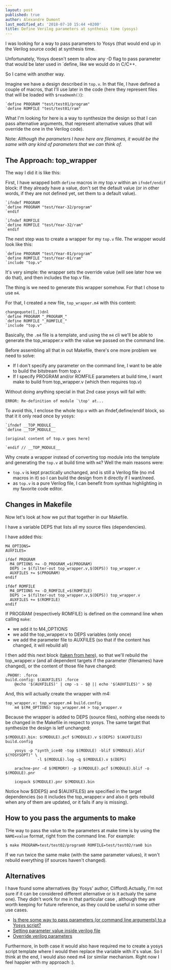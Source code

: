 ```yaml
---
layout: post
published: true
author: Alexandre Dumont
last_modified_at: '2018-07-10 15:44 +0200'
title: Define Verilog parameters at synthesis time (yosys)
---
```

I was looking for a way to pass parameters to Yosys (that would end up in the Verilog source code) at synthesis time.

Unfortunately, Yosys doesn't seem to allow any -D flag to pass parameter that would be later used in `define, like we would do in C/C++.

So I came with another way.

Imagine we have a design described in `top.v`. In that file, I have defined a couple of macros, that I'll use later in the code (here they represent files that will be loaded with `$readmemh()`):

```
`define PROGRAM "test/test01/program"
`define ROMFILE "test/test01/ram"
```

What I'm looking for here is a way to synthesize the design so that I can pass alternative arguments, that represent alternative values (that will override the one in the Verilog code).

Note: *Although the parameters I have here are filenames, it would be the same with any kind of parameters that we can think of.*

## The Approach: top_wrapper

The way I did it is like this:

First, I have wrapped both `define` macros in my top.v within an `ifndef/endif` block: if they already have a value, don't set the default value (or in other words, if they are not defined yet, set them to a default value).

```
`ifndef PROGRAM
`define PROGRAM "test/Year-32/program"
`endif

`ifndef ROMFILE
`define ROMFILE "test/Year-32/ram"
`endif
```

The next step was to create a wrapper for my `top.v` file. The wrapper would look like this:

```
`define PROGRAM "test/Year-01/program"
`define ROMFILE "test/Year-01/ram"
`include "top.v"
```

It's very simple: the wrapper sets the override value (will see later how we do that), and then includes the top.v file.

The thing is we need to generate this wrapper somehow. For that I chose to use `m4`.

For that, I created a new file, `top_wrapper.m4` with this content:

```
changequote([,])dnl
`define PROGRAM "_PROGRAM_"
`define ROMFILE "_ROMFILE_"
`include "top.v"
```

Basically, the `.m4` file is a template, and using the `m4` cli we'll be able to generate the top_wrapper.v with the value we passed on the command line.

Before assembling all that in out Makefile, there's one more problem we need to solve:

- If I don't specify any parameter on the command line, I want to be able to build the bitstream from top.v
- If I specify PROGRAM and/or ROMFILE parameters at build time, I want make to build from top_wrapper.v (which then requires top.v)

Without doing anything special in that 2nd case yosys will fail with:

```
ERROR: Re-definition of module `\top' at...
```

To avoid this, I enclose the whole top.v with an ifndef,define/endif block, so that it it only read once by yosys:

```
`ifndef __TOP_MODULE__
`define __TOP_MODULE__

[original content of top.v goes here]

`endif // __TOP_MODULE__
```

Why create a wrapper instead of converting top module into the template and generating the `top.v` at build time with `m4`? Well the main reasons were:
- `top.v` is kept practically unchanged, and is still a Verilog file (no m4 macros in it) so I can build the design from it directly if I want/need.
- as `top.v` is a pure Verilog file, I can benefit from synthax highlighting in my favorite code editor.

## Changes in Makefile

Now let's look at how we put that together in our Makefile.

I have a variable DEPS that lists all my source files (dependencies).

I have added this:

```
M4_OPTIONS=
AUXFILES=

ifdef PROGRAM
  M4_OPTIONS += -D_PROGRAM_=$(PROGRAM)
  DEPS := $(filter-out top_wrapper.v,$(DEPS)) top_wrapper.v
  AUXFILES += $(PROGRAM)
endif

ifdef ROMFILE
  M4_OPTIONS += -D_ROMFILE_=$(ROMFILE)
  DEPS := $(filter-out top_wrapper.v,$(DEPS)) top_wrapper.v
  AUXFILES += $(ROMFILE)
endif
```

If PROGRAM (respectively ROMFILE) is defined on the command line when calling `make`:
- we add it to M4_OPTIONS
- we add the top_wrapper.v to DEPS variables (only once)
- we add the parameter file to AUXFILES (so that if the content has changed, it will rebuild all)

I then add this next block ([taken from here](https://stackoverflow.com/questions/3236145/force-gnu-make-to-rebuild-objects-affected-by-compiler-definition)), so that we'll rebuild the top_wrapper.v (and all dependent targets if the parameter (filenames) have changed), or the content of those file have changed:

```
.PHONY: .force
build.config: $(AUXFILES) .force
	@echo '$(AUXFILES)' | cmp -s - $@ || echo '$(AUXFILES)' > $@
```

And, this will actually create the wrapper with m4:

```
top_wrapper.v: top_wrapper.m4 build.config
	m4 $(M4_OPTIONS) top_wrapper.m4 > top_wrapper.v
```

Because the wrapper is added to DEPS (source files), nothing else needs to be changed in the Makefile in respect to yosys. The same target that synthesize the design is letf unchanged:

```
$(MODULE).bin: $(MODULE).pcf $(MODULE).v $(DEPS) $(AUXFILES) build.config
	
	yosys -p "synth_ice40 -top $(MODULE) -blif $(MODULE).blif $(YOSYSOPT)" \
              -l $(MODULE).log -q $(MODULE).v $(DEPS)  
	
	arachne-pnr -d $(MEMORY) -p $(MODULE).pcf $(MODULE).blif -o $(MODULE).pnr
	
	icepack $(MODULE).pnr $(MODULE).bin
```

Notice how $(DEPS) and $(AUXFILES) are specified in the target dependencies (so it includes the top_wrapper.v and also it gets rebuild when any of them are updated, or it fails if any is missing).

## How to you pass the arguments to make

THe way to pass the value to the parameters at make time is by using the `NAME=value` format, right from the command line. For example:

```
$ make PROGRAM=test/test02/program0 ROMFILE=test/test02/ram0 bin
```

If we run twice the same make (with the same parameter values), it won't rebuild everything (if sources haven't changed).

## Alternatives

I have found some alternatives (by Yosys' author, Clifford).Actually, I'm not sure if it can be considered different alternative or is it actualy the same one). They didn't work for me in that particular case
, although they are worth keeping for future reference, as they could be useful in some other use cases.

- [Is there some way to pass parameters (or command line arguments) to a Yosys script?](https://stackoverflow.com/questions/44463230/parameters-to-script)
- [Setting parameter value inside verilog file](https://www.reddit.com/r/yosys/comments/2lezwp/setting_parameter_value_inside_verilog_file/)
- [Override verilog parameters](https://github.com/YosysHQ/yosys/issues/132)

Furthermore, in both case it would also have required me to create a yosys script template where I would then replace the variable with it's value. So I think at the end, I would also need m4 (or similar mechanism. Right now I feel happier with my approach :).